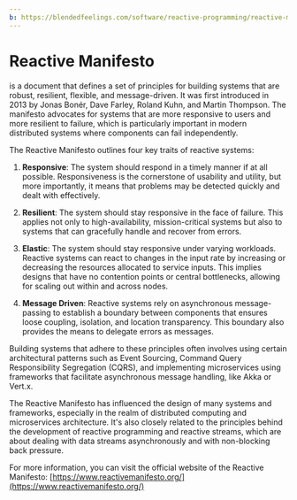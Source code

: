 ```yaml
---
b: https://blendedfeelings.com/software/reactive-programming/reactive-manifesto.md
---
```


# Reactive Manifesto 
is a document that defines a set of principles for building systems that are robust, resilient, flexible, and message-driven. It was first introduced in 2013 by Jonas Bonér, Dave Farley, Roland Kuhn, and Martin Thompson. The manifesto advocates for systems that are more responsive to users and more resilient to failure, which is particularly important in modern distributed systems where components can fail independently.

The Reactive Manifesto outlines four key traits of reactive systems:

1. **Responsive**: The system should respond in a timely manner if at all possible. Responsiveness is the cornerstone of usability and utility, but more importantly, it means that problems may be detected quickly and dealt with effectively.

2. **Resilient**: The system should stay responsive in the face of failure. This applies not only to high-availability, mission-critical systems but also to systems that can gracefully handle and recover from errors.

3. **Elastic**: The system should stay responsive under varying workloads. Reactive systems can react to changes in the input rate by increasing or decreasing the resources allocated to service inputs. This implies designs that have no contention points or central bottlenecks, allowing for scaling out within and across nodes.

4. **Message Driven**: Reactive systems rely on asynchronous message-passing to establish a boundary between components that ensures loose coupling, isolation, and location transparency. This boundary also provides the means to delegate errors as messages.

Building systems that adhere to these principles often involves using certain architectural patterns such as Event Sourcing, Command Query Responsibility Segregation (CQRS), and implementing microservices using frameworks that facilitate asynchronous message handling, like Akka or Vert.x.

The Reactive Manifesto has influenced the design of many systems and frameworks, especially in the realm of distributed computing and microservices architecture. It's also closely related to the principles behind the development of reactive programming and reactive streams, which are about dealing with data streams asynchronously and with non-blocking back pressure.

For more information, you can visit the official website of the Reactive Manifesto: [https://www.reactivemanifesto.org/](https://www.reactivemanifesto.org/)